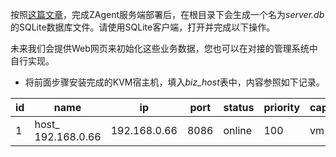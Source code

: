 按照[这篇文章](../deploy/4-zagent.md)，完成ZAgent服务端部署后，在根目录下会生成一个名为*server.db*的SQLite数据库文件。请使用SQLite客户端，打开并完成以下操作。

未来我们会提供Web网页来初始化这些业务数据，您也可以在对接的管理系统中自行实现。

- 将前面步骤安装完成的KVM宿主机，填入*biz_host*表中，内容参照如下记录。

| id   | name               | ip           | port | status | priority | capabilities | vendor |
| ---- | ------------------ | ------------ | ---- | ------ | -------- | ------------ | ------ |
| 1    | host_ 192.168.0.66 | 192.168.0.66 | 8086 | online | 100      | vm           | native |

